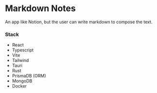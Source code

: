 # Markdown Notes
An app like Notion, but the user can write markdown to compose the text.

### Stack
- React
- Typescript
- Vite
- Tailwind
- Tauri
- Rust
- PrismaDB (ORM)
- MongoDB
- Docker
